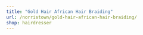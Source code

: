 ```yaml
---
title: "Gold Hair African Hair Braiding"
url: /norristown/gold-hair-african-hair-braiding/
shop: hairdresser
---
```


